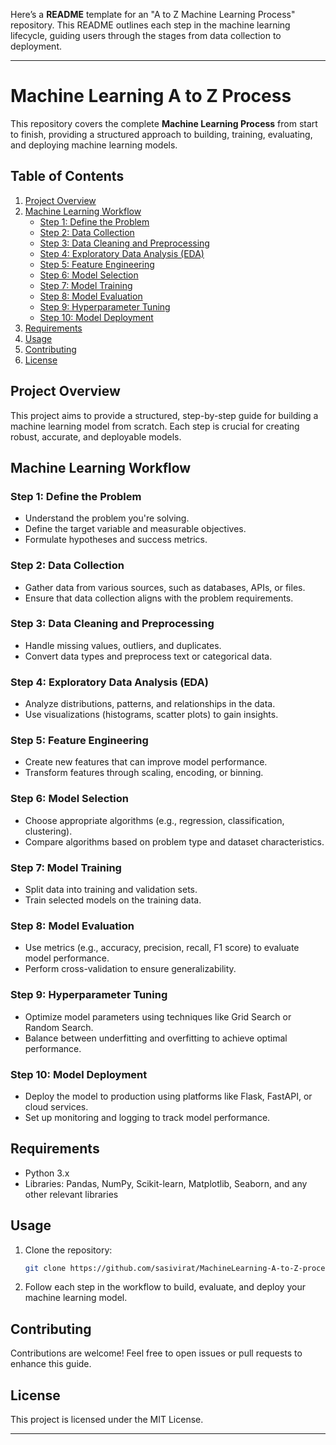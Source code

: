 Here’s a **README** template for an "A to Z Machine Learning Process" repository. This README outlines each step in the machine learning lifecycle, guiding users through the stages from data collection to deployment.

---

# Machine Learning A to Z Process

This repository covers the complete **Machine Learning Process** from start to finish, providing a structured approach to building, training, evaluating, and deploying machine learning models.

## Table of Contents
1. [Project Overview](#project-overview)
2. [Machine Learning Workflow](#machine-learning-workflow)
   - [Step 1: Define the Problem](#step-1-define-the-problem)
   - [Step 2: Data Collection](#step-2-data-collection)
   - [Step 3: Data Cleaning and Preprocessing](#step-3-data-cleaning-and-preprocessing)
   - [Step 4: Exploratory Data Analysis (EDA)](#step-4-exploratory-data-analysis-eda)
   - [Step 5: Feature Engineering](#step-5-feature-engineering)
   - [Step 6: Model Selection](#step-6-model-selection)
   - [Step 7: Model Training](#step-7-model-training)
   - [Step 8: Model Evaluation](#step-8-model-evaluation)
   - [Step 9: Hyperparameter Tuning](#step-9-hyperparameter-tuning)
   - [Step 10: Model Deployment](#step-10-model-deployment)
3. [Requirements](#requirements)
4. [Usage](#usage)
5. [Contributing](#contributing)
6. [License](#license)

## Project Overview
This project aims to provide a structured, step-by-step guide for building a machine learning model from scratch. Each step is crucial for creating robust, accurate, and deployable models.

## Machine Learning Workflow

### Step 1: Define the Problem
   - Understand the problem you're solving.
   - Define the target variable and measurable objectives.
   - Formulate hypotheses and success metrics.

### Step 2: Data Collection
   - Gather data from various sources, such as databases, APIs, or files.
   - Ensure that data collection aligns with the problem requirements.

### Step 3: Data Cleaning and Preprocessing
   - Handle missing values, outliers, and duplicates.
   - Convert data types and preprocess text or categorical data.

### Step 4: Exploratory Data Analysis (EDA)
   - Analyze distributions, patterns, and relationships in the data.
   - Use visualizations (histograms, scatter plots) to gain insights.

### Step 5: Feature Engineering
   - Create new features that can improve model performance.
   - Transform features through scaling, encoding, or binning.

### Step 6: Model Selection
   - Choose appropriate algorithms (e.g., regression, classification, clustering).
   - Compare algorithms based on problem type and dataset characteristics.

### Step 7: Model Training
   - Split data into training and validation sets.
   - Train selected models on the training data.

### Step 8: Model Evaluation
   - Use metrics (e.g., accuracy, precision, recall, F1 score) to evaluate model performance.
   - Perform cross-validation to ensure generalizability.

### Step 9: Hyperparameter Tuning
   - Optimize model parameters using techniques like Grid Search or Random Search.
   - Balance between underfitting and overfitting to achieve optimal performance.

### Step 10: Model Deployment
   - Deploy the model to production using platforms like Flask, FastAPI, or cloud services.
   - Set up monitoring and logging to track model performance.

## Requirements
- Python 3.x
- Libraries: Pandas, NumPy, Scikit-learn, Matplotlib, Seaborn, and any other relevant libraries

## Usage
1. Clone the repository:
   ```bash
   git clone https://github.com/sasivirat/MachineLearning-A-to-Z-process.git
   ```
2. Follow each step in the workflow to build, evaluate, and deploy your machine learning model.

## Contributing
Contributions are welcome! Feel free to open issues or pull requests to enhance this guide.

## License
This project is licensed under the MIT License.

---


